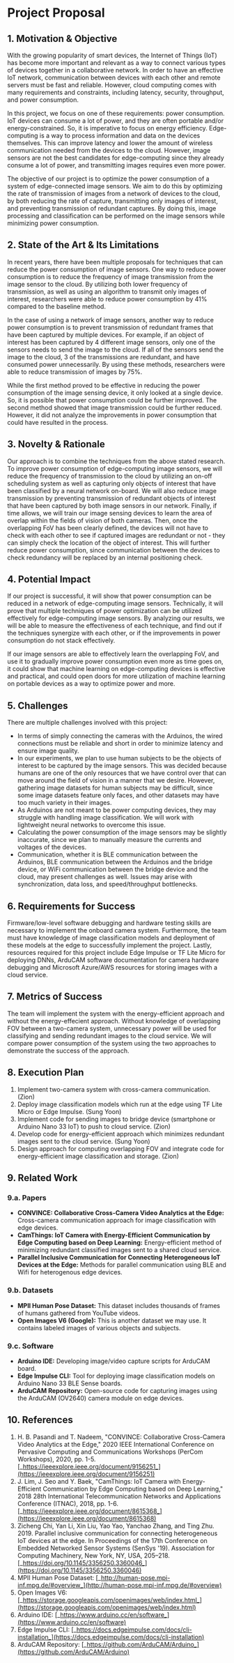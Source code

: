 # Project Proposal

## 1. Motivation & Objective

With the growing popularity of smart devices, the Internet of Things (IoT) has become more important and relevant as a way to connect various types of devices together in a collaborative network. In order to have an effective IoT network, communication between devices with each other and remote servers must be fast and reliable. However, cloud computing comes with many requirements and constraints, including latency, security, throughput, and power consumption.

In this project, we focus on one of these requirements: power consumption. IoT devices can consume a lot of power, and they are often portable and/or energy-constrained. So, it is imperative to focus on energy efficiency. Edge-computing is a way to process information and data on the devices themselves. This can improve latency and lower the amount of wireless communication needed from the devices to the cloud. However, image sensors are not the best candidates for edge-computing since they already consume a lot of power, and transmitting images requires even more power.

The objective of our project is to optimize the power consumption of a system of edge-connected image sensors. We aim to do this by optimizing the rate of transmission of images from a network of devices to the cloud, by both reducing the rate of capture, transmitting only images of interest, and preventing transmission of redundant captures. By doing this, image processing and classification can be performed on the image sensors while minimizing power consumption.

## 2. State of the Art & Its Limitations

In recent years, there have been multiple proposals for techniques that can reduce the power consumption of image sensors. One way to reduce power consumption is to reduce the frequency of image transmission from the image sensor to the cloud. By utilizing both lower frequency of transmission, as well as using an algorithm to transmit only images of interest, researchers were able to reduce power consumption by 41% compared to the baseline method.

In the case of using a network of image sensors, another way to reduce power consumption is to prevent transmission of redundant frames that have been captured by multiple devices. For example, if an object of interest has been captured by 4 different image sensors, only one of the sensors needs to send the image to the cloud. If all of the sensors send the image to the cloud, 3 of the transmissions are redundant, and have consumed power unnecessarily. By using these methods, researchers were able to reduce transmission of images by 75%.

While the first method proved to be effective in reducing the power consumption of the image sensing device, it only looked at a single device. So, it is possible that power consumption could be further improved. The second method showed that image transmission could be further reduced. However, it did not analyze the improvements in power consumption that could have resulted in the process.

## 3. Novelty & Rationale

Our approach is to combine the techniques from the above stated research. To improve power consumption of edge-computing image sensors, we will reduce the frequency of transmission to the cloud by utilizing an on-off scheduling system as well as capturing only objects of interest that have been classified by a neural network on-board. We will also reduce image transmission by preventing transmission of redundant objects of interest that have been captured by both image sensors in our network. Finally, if time allows, we will train our image sensing devices to learn the area of overlap within the fields of vision of both cameras. Then, once the overlapping FoV has been clearly defined, the devices will not have to check with each other to see if captured images are redundant or not - they can simply check the location of the object of interest. This will further reduce power consumption, since communication between the devices to check redundancy will be replaced by an internal positioning check.

## 4. Potential Impact

If our project is successful, it will show that power consumption can be reduced in a network of edge-computing image sensors. Technically, it will prove that multiple techniques of power optimization can be utilized effectively for edge-computing image sensors. By analyzing our results, we will be able to measure the effectiveness of each technique, and find out if the techniques synergize with each other, or if the improvements in power consumption do not stack effectively.

If our image sensors are able to effectively learn the overlapping FoV, and use it to gradually improve power consumption even more as time goes on, it could show that machine learning on edge-computing devices is effective and practical, and could open doors for more utilization of machine learning on portable devices as a way to optimize power and more.

## 5. Challenges

There are multiple challenges involved with this project:

- In terms of simply connecting the cameras with the Arduinos, the wired connections must be reliable and short in order to minimize latency and ensure image quality.
- In our experiments, we plan to use human subjects to be the objects of interest to be captured by the image sensors. This was decided because humans are one of the only resources that we have control over that can move around the field of vision in a manner that we desire. However, gathering image datasets for human subjects may be difficult, since some image datasets feature only faces, and other datasets may have too much variety in their images.
- As Arduinos are not meant to be power computing devices, they may struggle with handling image classification. We will work with lightweight neural networks to overcome this issue.
- Calculating the power consumption of the image sensors may be slightly inaccurate, since we plan to manually measure the currents and voltages of the devices.
- Communication, whether it is BLE communication between the Arduinos, BLE communication between the Arduinos and the bridge device, or WiFi communication between the bridge device and the cloud, may present challenges as well. Issues may arise with synchronization, data loss, and speed/throughput bottlenecks.

## 6. Requirements for Success

Firmware/low-level software debugging and hardware testing skills are necessary to implement the onboard camera system. Furthermore, the team must have knowledge of image classification models and deployment of these models at the edge to successfully implement the project. Lastly, resources required for this project include Edge Impulse or TF Lite Micro for deploying DNNs, ArduCAM software documentation for camera hardware debugging and  Microsoft Azure/AWS resources for storing images with a cloud service.

## 7. Metrics of Success

The team will implement the system with the energy-efficient approach and without the energy-effecient approach. Without knowledge of overlapping FOV between a two-camera system, unnecessary power will be used for classifying and sending redundant images to the cloud service. We will compare power consumption of the system using the two approaches to demonstrate the success of the approach. 

## 8. Execution Plan

1. Implement two-camera system with cross-camera communication. (Zion)
2. Deploy image classification models which run at the edge using TF Lite Micro or Edge Impulse. (Sung Yoon)
3. Implement code for sending images to bridge device (smartphone or Arduino Nano 33 IoT) to push to cloud service. (Zion)
4. Develop code for energy-efficient approach which minimizes redundant images sent to the cloud service. (Sung Yoon)
5. Design approach for computing overlapping FOV and integrate code for energy-efficient image classification and storage. (Zion)

## 9. Related Work

### 9.a. Papers

- __CONVINCE: Collaborative Cross-Camera Video Analytics at the Edge:__ Cross-camera communication approach for image classification with edge devices.
- __CamThings: IoT Camera with Energy-Efficient Communication by Edge Computing based on Deep Learning:__ Energy-efficient method of minimizing redundant classified images sent to a shared cloud service.
- __Parallel Inclusive Communication for Connecting Heterogeneous IoT Devices at the Edge:__ Methods for parallel communication using BLE and Wifi for heterogenous edge devices.

### 9.b. Datasets

- __MPII Human Pose Dataset:__ This dataset includes thousands of frames of humans gathered from YouTube videos.
- __Open Images V6 (Google):__ This is another dataset we may use. It contains labeled images of various objects and subjects.

### 9.c. Software

- __Arduino IDE:__ Developing image/video capture scripts for ArduCAM board.
- __Edge Impulse CLI:__ Tool for deploying image classification models on Arduino Nano 33 BLE Sense boards.
- __ArduCAM Repository:__ Open-source code for capturing images using the ArduCAM (OV2640) camera module on edge devices.

## 10. References

1. H. B. Pasandi and T. Nadeem, "CONVINCE: Collaborative Cross-Camera Video Analytics at the Edge," 2020 IEEE International Conference on Pervasive Computing and Communications Workshops (PerCom Workshops), 2020, pp. 1-5. 
 [_https://ieeexplore.ieee.org/document/9156251_](https://ieeexplore.ieee.org/document/9156251)
2. J. Lim, J. Seo and Y. Baek, "CamThings: IoT Camera with Energy-Efficient Communication by Edge Computing based on Deep Learning," 2018 28th International Telecommunication Networks and Applications Conference (ITNAC), 2018, pp. 1-6. 
[_https://ieeexplore.ieee.org/document/8615368_](https://ieeexplore.ieee.org/document/8615368)
3. Zicheng Chi, Yan Li, Xin Liu, Yao Yao, Yanchao Zhang, and Ting Zhu. 2019. Parallel inclusive communication for connecting heterogeneous IoT devices at the edge. In Proceedings of the 17th Conference on Embedded Networked Sensor Systems (SenSys '19). Association for Computing Machinery, New York, NY, USA, 205–218. 
[_https://doi.org/10.1145/3356250.3360046_](https://doi.org/10.1145/3356250.3360046)
4. MPII Human Pose Dataset: [_http://human-pose.mpi-inf.mpg.de/#overview_](http://human-pose.mpi-inf.mpg.de/#overview)
5. Open Images V6: [_https://storage.googleapis.com/openimages/web/index.html_](https://storage.googleapis.com/openimages/web/index.html)
6. Arduino IDE: [_https://www.arduino.cc/en/software_](https://www.arduino.cc/en/software)
7. Edge Impulse CLI: [_https://docs.edgeimpulse.com/docs/cli-installation_](https://docs.edgeimpulse.com/docs/cli-installation)
8. ArduCAM Repository: [_https://github.com/ArduCAM/Arduino_](https://github.com/ArduCAM/Arduino)
